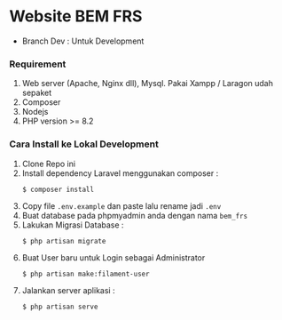 # Website BEM FRS

- Branch Dev : Untuk Development

### Requirement
1. Web server (Apache, Nginx dll), Mysql. Pakai Xampp / Laragon udah sepaket
2. Composer
3. Nodejs
4. PHP version >= 8.2

### Cara Install ke Lokal Development
1. Clone Repo ini
2. Install dependency Laravel menggunakan composer :
   ```
   $ composer install
   ```
3. Copy file ``.env.example`` dan paste lalu rename jadi ``.env``
4. Buat database pada phpmyadmin anda dengan nama ``bem_frs`` 
5. Lakukan Migrasi Database :
    ```
    $ php artisan migrate
    ```
6. Buat User baru untuk Login sebagai Administrator
    ```
    $ php artisan make:filament-user
    ```
7. Jalankan server aplikasi :
    ```
    $ php artisan serve
    ```
